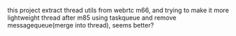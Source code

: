 
this project extract thread utils from webrtc m66, and trying to make it more lightweight
thread after m85 using taskqueue and remove messagequeue(merge into thread), seems better?

